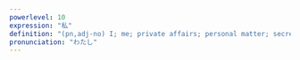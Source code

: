 ```yaml
---
powerlevel: 10
expression: "私"
definition: "(pn,adj-no) I; me; private affairs; personal matter; secrecy; selfishness; (P)"
pronunciation: "わたし"
---
```

